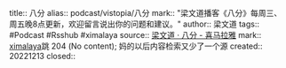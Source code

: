title:: 八分
alias:: podcast/vistopia/八分
mark:: "梁文道播客《八分》每周三、周五晚8点更新，欢迎留言说出你的问题和建议。"
author:: 梁文道
tags:: #Podcast #Rsshub #ximalaya
source:: [梁文道 · 八分 - 喜马拉雅](https://www.ximalaya.com/album/51101122)
mark:: [ximalaya](https://www.ximalaya.com/album/51101122.xml)跳 204 (No content); 妈的以后内容检索又少了一个源
created:: 20221213
closed::
